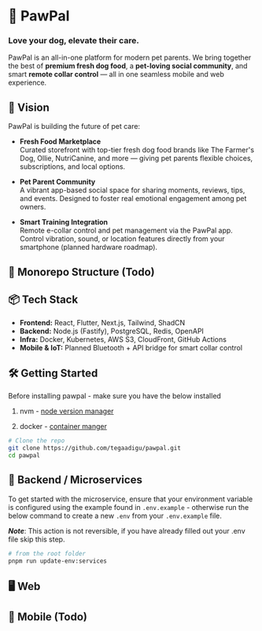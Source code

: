 # 🐾 PawPal
### Love your dog, elevate their care.

PawPal is an all-in-one platform for modern pet parents. We bring together the best of **premium fresh dog food**, a **pet-loving social community**, and smart **remote collar control** — all in one seamless mobile and web experience.

## 🚀 Vision

PawPal is building the future of pet care:

- **Fresh Food Marketplace**  
  Curated storefront with top-tier fresh dog food brands like The Farmer's Dog, Ollie, NutriCanine, and more — giving pet parents flexible choices, subscriptions, and local options.

- **Pet Parent Community**  
  A vibrant app-based social space for sharing moments, reviews, tips, and events. Designed to foster real emotional engagement among pet owners.

- **Smart Training Integration**  
  Remote e-collar control and pet management via the PawPal app. Control vibration, sound, or location features directly from your smartphone (planned hardware roadmap).

## 🧱 Monorepo Structure (Todo)


  

## 📦 Tech Stack

- **Frontend:** React, Flutter, Next.js, Tailwind, ShadCN
- **Backend:** Node.js (Fastify), PostgreSQL, Redis, OpenAPI
- **Infra:** Docker, Kubernetes, AWS S3, CloudFront, GitHub Actions
- **Mobile & IoT:** Planned Bluetooth + API bridge for smart collar control

## 🛠 Getting Started

Before installing pawpal - make sure you have the below installed

1. nvm - [node version manager](https://github.com/nvm-sh/nvm?tab=readme-ov-file#installing-and-updating)

2. docker - [container manger](https://docs.docker.com/compose/install/)

```bash
# Clone the repo
git clone https://github.com/tegaadigu/pawpal.git
cd pawpal
```

## 🧰 Backend / Microservices

To get started with the microservice, ensure that your environment variable is configured using the example found in `.env.example` - otherwise run the below command to create a new `.env` from your `.env.example` file.

***Note***: This action is not reversible, if you have already filled out your .env file skip this step.

```bash
# from the root folder
pnpm run update-env:services
```


## 🖥️ Web 




## 📱 Mobile (Todo)
